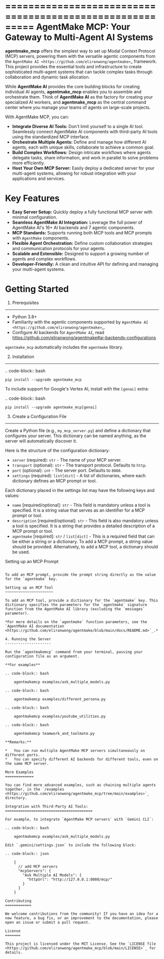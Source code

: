 =========================================================
AgentMake MCP: Your Gateway to Multi-Agent AI Systems
=========================================================

**agentmake_mcp** offers the simplest way to set up Modal Context Protocol (MCP) servers, powering them with the versatile agentic components from the `AgentMake AI <https://github.com/eliranwong/agentmake>`_ framework. This project provides the essential tools and infrastructure to create sophisticated multi-agent systems that can tackle complex tasks through collaboration and dynamic task allocation.

While **AgentMake AI** provides the core building blocks for creating individual AI agents, **agentmake_mcp** enables you to assemble and orchestrate them. Think of **AgentMake AI** as the factory for creating your specialized AI workers, and **agentmake_mcp** as the central command center where you manage your teams of agents on large-scale projects.

With AgentMake MCP, you can:

*   **Integrate Diverse AI Tools:** Don't limit yourself to a single AI tool. Seamlessly connect AgentMake AI components with third-party AI tools using the standardized MCP interface.
*   **Orchestrate Multiple Agents:** Define and manage how different AI agents, each with unique skills, collaborate to achieve a common goal.
*   **Build Complex Workflows:** Design intricate workflows where agents delegate tasks, share information, and work in parallel to solve problems more efficiently.
*   **Host Your Own MCP Server:** Easily deploy a dedicated server for your multi-agent systems, allowing for robust integration with your applications and services.

Key Features
============

*   **Easy Server Setup:** Quickly deploy a fully functional MCP server with minimal configuration.
*   **Seamless AgentMake AI Integration:** Leverage the full power of AgentMake AI's 16+ AI backends and 7 agentic components.
*   **MCP Standards:** Supports running both MCP tools and MCP prompts with `AgentMake` components.
*   **Flexible Agent Orchestration:** Define custom collaboration strategies and communication protocols for your agents.
*   **Scalable and Extensible:** Designed to support a growing number of agents and complex workflows.
*   **Developer-Friendly:** A clean and intuitive API for defining and managing your multi-agent systems.

Getting Started
===============

1. Prerequisites
----------------

*   Python 3.8+
*   Familiarity with the agentic components supported by `AgentMake AI <https://github.com/eliranwong/agentmake>`_.
*   Configure AI backends for `AgentMake AI`, read https://github.com/eliranwong/agentmake#ai-backends-configurations

`agentmake_mcp` automatically includes the `agentmake` library.

2. Installation
---------------

.. code-block:: bash

    pip install --upgrade agentmake_mcp

To include support for Google's Vertex AI, install with the `[genai]` extra:

.. code-block:: bash

    pip install --upgrade agentmake_mcp[genai]

3. Create a Configuration File
------------------------------

Create a Python file (e.g., `my_mcp_server.py`) and define a dictionary that configures your server. This dictionary can be named anything, as the server will automatically discover it.

Here is the structure of the configuration dictionary:

*   `server` (required): `str` - The name of your MCP server.
*   `transport` (optional): `str` - The transport protocol. Defaults to `http`.
*   `port` (optional): `int` - The server port. Defaults to `8080`.
*   `settings` (required): `list[dict]` - A list of dictionaries, where each dictionary defines an MCP prompt or tool.

Each dictionary placed in the settings list may have the following keys and values:

* `name` [required/optional]: `str` - This field is mandatory unless a tool is specified. It is a string value that serves as an identifier for a MCP prompt or tool.
* `description` [required/optional]: `str` - This field is also mandatory unless a tool is specified. It is a string that provides a detailed description of a MCP prompt or tool.
* `agentmake` [required]: `str` / `list[dict]` - This is a required field that can be either a string or a dictionary. To add a MCP prompt, a string value should be provided. Alternatively, to add a MCP tool, a dictionary should be used.

Setting up an MCP Prompt
~~~~~~~~~~~~~~~~~~~~~~~~

To add an MCP prompt, provide the prompt string directly as the value for the `agentmake` key.

Setting up an MCP Tool
~~~~~~~~~~~~~~~~~~~~~~

To add an MCP tool, provide a dictionary for the `agentmake` key. This dictionary specifies the parameters for the `agentmake` signature function from the AgentMake AI library (excluding the `messages` parameter).

*For more details on the `agentmake` function parameters, see the `AgentMake AI documentation <https://github.com/eliranwong/agentmake/blob/main/docs/README.md>`_.*

4. Running the Server
---------------------

Run the `agentmakemcp` command from your terminal, passing your configuration file as an argument.

**For examples**

.. code-block:: bash

    agentmakemcp examples/ask_multiple_models.py

.. code-block:: bash

    agentmakemcp examples/different_persona.py

.. code-block:: bash

    agentmakemcp examples/youtube_utilities.py

.. code-block:: bash

    agentmakemcp teamwork_and_toolmate.py

**Remarks:**

*   You can run multiple AgentMake MCP servers simultaneously on different ports.
*   You can specify different AI backends for different tools, even on the same MCP server.

More Examples
=============

You can find more advanced examples, such as chaining multiple agents together, in the `/examples <https://github.com/eliranwong/agentmake_mcp/tree/main/examples>`_ directory.

Integration with Third-Party AI Tools:
========================================

For example, to integrate `AgentMake MCP servers` with `Gemini CLI`:

.. code-block:: bash

    agentmakemcp examples/ask_multiple_models.py

Edit `.gemini/settings.json` to include the following block:

.. code-block:: json

    {
      // add MCP servers
      "mcpServers": {
        "Ask Multiple AI Models": {
          "httpUrl": "http://127.0.0.1:8080/mcp/"
        }
      }
    }

Contributing
============

We welcome contributions from the community! If you have an idea for a new feature, a bug fix, or an improvement to the documentation, please open an issue or submit a pull request.

License
=======

This project is licensed under the MIT License. See the `LICENSE file <https://github.com/eliranwong/agentmake_mcp/blob/main/LICENSE>`_ for details.
